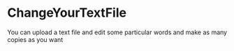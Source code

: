# ChangeYourTextFile
You can upload a text file and edit some particular words and make as many copies as you want
